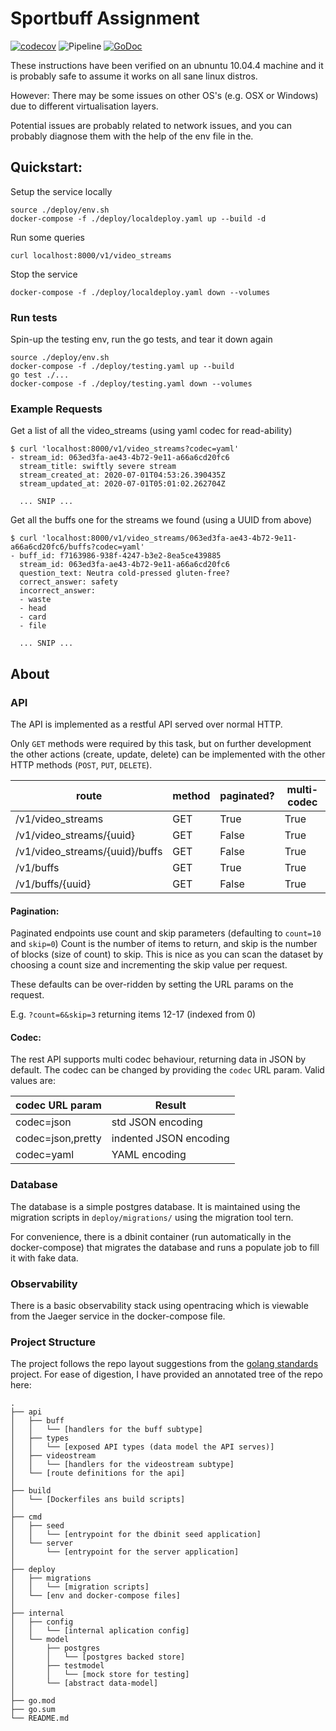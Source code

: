 Sportbuff Assignment
====================

[![codecov](https://codecov.io/gh/JoeReid/buffassignment/branch/master/graph/badge.svg)](https://codecov.io/gh/JoeReid/buffassignment)
![Pipeline](https://github.com/JoeReid/buffassignment/workflows/Pipeline/badge.svg)
[![GoDoc](https://godoc.org/github.com/JoeReid/buffassignment?status.svg)](https://godoc.org/github.com/JoeReid/buffassignment)

These instructions have been verified on an ubnuntu 10.04.4 machine
and it is probably safe to assume it works on all sane linux distros.

However: There may be some issues on other OS's (e.g. OSX or Windows)
due to different virtualisation layers.

Potential issues are probably related to network issues, and you can probably
diagnose them with the help of the env file in the.

Quickstart:
-----------

Setup the service locally

```
source ./deploy/env.sh
docker-compose -f ./deploy/localdeploy.yaml up --build -d
```

Run some queries

```
curl localhost:8000/v1/video_streams
```

Stop the service

```
docker-compose -f ./deploy/localdeploy.yaml down --volumes
```

### Run tests

Spin-up the testing env, run the go tests, and tear it down again

```
source ./deploy/env.sh
docker-compose -f ./deploy/testing.yaml up --build
go test ./...
docker-compose -f ./deploy/testing.yaml down --volumes
```

### Example Requests

Get a list of all the video_streams (using yaml codec for read-ability)
```
$ curl 'localhost:8000/v1/video_streams?codec=yaml'
- stream_id: 063ed3fa-ae43-4b72-9e11-a66a6cd20fc6
  stream_title: swiftly severe stream
  stream_created_at: 2020-07-01T04:53:26.390435Z
  stream_updated_at: 2020-07-01T05:01:02.262704Z

  ... SNIP ...
```

Get all the buffs one for the streams we found (using a UUID from above)
```
$ curl 'localhost:8000/v1/video_streams/063ed3fa-ae43-4b72-9e11-a66a6cd20fc6/buffs?codec=yaml'
- buff_id: f7163986-938f-4247-b3e2-8ea5ce439885
  stream_id: 063ed3fa-ae43-4b72-9e11-a66a6cd20fc6
  question_text: Neutra cold-pressed gluten-free?
  correct_answer: safety
  incorrect_answer:
  - waste
  - head
  - card
  - file

  ... SNIP ...
```

About
-----

### API

The API is implemented as a restful API served over normal HTTP.

Only `GET` methods were required by this task, but on further development
the other actions (create, update, delete) can be implemented with the
other HTTP methods (`POST`, `PUT`, `DELETE`).

| route                          | method | paginated? | multi-codec |
|--------------------------------|--------|------------|-------------|
| /v1/video_streams              | GET    | True       | True        |
| /v1/video_streams/{uuid}       | GET    | False      | True        |
| /v1/video_streams/{uuid}/buffs | GET    | False      | True        |
| /v1/buffs                      | GET    | True       | True        |
| /v1/buffs/{uuid}               | GET    | False      | True        |

#### Pagination:

Paginated endpoints use count and skip parameters (defaulting to `count=10` and `skip=0`)
Count is the number of items to return, and skip is the number of blocks (size of count) to skip.
This is nice as you can scan the dataset by choosing a count size and incrementing the skip value
per request.

These defaults can be over-ridden by setting the URL params on the request.

E.g. `?count=6&skip=3` returning items 12-17 (indexed from 0)

#### Codec:

The rest API supports multi codec behaviour, returning data in JSON by default.
The codec can be changed by providing the `codec` URL param. Valid values are:

| codec URL param   | Result                 |
|-------------------|------------------------|
| codec=json        | std JSON encoding      |
| codec=json,pretty | indented JSON encoding |
| codec=yaml        | YAML encoding          |

### Database

The database is a simple postgres database. It is maintained using the migration scripts in `deploy/migrations/`
using the migration tool tern.

For convenience, there is a dbinit container (run automatically in the docker-compose) that migrates the database and runs a populate job to fill it with
fake data.

### Observability

There is a basic observability stack using opentracing which is viewable from the Jaeger
service in the docker-compose file.


### Project Structure

The project follows the repo layout suggestions from the [golang standards](https://github.com/golang-standards/project-layout)
project. For ease of digestion, I have provided an annotated tree of the repo here:

```
.
├── api
│   ├── buff
│   │   └── [handlers for the buff subtype]
│   ├── types
│   │   └── [exposed API types (data model the API serves)]
│   ├── videostream
│   │   └── [handlers for the videostream subtype]
│   └── [route definitions for the api]
│
├── build
│   └── [Dockerfiles ans build scripts]
│
├── cmd
│   ├── seed
│   │   └── [entrypoint for the dbinit seed application]
│   └── server
│       └── [entrypoint for the server application]
│
├── deploy
│   ├── migrations
│   │   └── [migration scripts]
│   └── [env and docker-compose files]
│
├── internal
│   ├── config
│   │   └── [internal aplication config]
│   └── model
│       ├── postgres
│       │   └── [postgres backed store]
│       ├── testmodel
│       │   └── [mock store for testing]
│       └── [abstract data-model]
│
├── go.mod
├── go.sum
└── README.md
```
